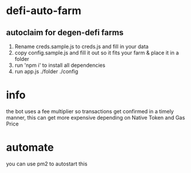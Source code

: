 # defi-auto-farm
## autoclaim for degen-defi farms

1. Rename creds.sample.js to creds.js and fill in your data
2. copy config.sample.js and fill it out so it fits your farm & place it in a folder
3. run 'npm i' to install all dependencies
4. run app.js ./folder ./config

# info
the bot uses a fee multiplier so transactions get confirmed in a timely manner, this can get more expensive depending on Native Token and Gas Price

# automate
you can use pm2 to autostart this
